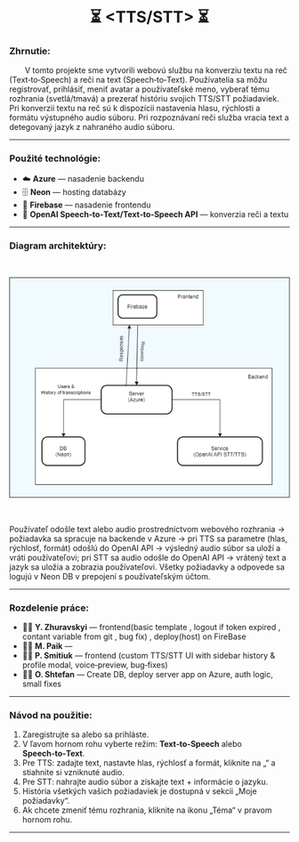 <h1 align="center">⏳ &lt;TTS/STT&gt; ⏳</h1>

<h3>Zhrnutie:</h3>

&emsp;&emsp;V tomto projekte sme vytvorili webovú službu na konverziu textu na reč (Text‑to‑Speech) a reči na text (Speech‑to‑Text). Používatelia sa môžu registrovať, prihlásiť, meniť avatar a používateľské meno, vyberať tému rozhrania (svetlá/tmavá) a prezerať históriu svojich TTS/STT požiadaviek. Pri konverzii textu na reč sú k dispozícii nastavenia hlasu, rýchlosti a formátu výstupného audio súboru. Pri rozpoznávaní reči služba vracia text a detegovaný jazyk z nahraného audio súboru.

<hr>

<h3>Použité technológie:</h3>

- ☁️ **Azure** — nasadenie backendu  
- 🗄️ **Neon** — hosting databázy  
- 🚀 **Firebase** — nasadenie frontendu  
- 🤖 **OpenAI Speech‑to‑Text/Text‑to‑Speech API** — konverzia reči a textu  

<hr>

<h3>Diagram architektúry:</h3>

<br>

![Architecture Diagram](diagram2.png)

<br>

Používateľ odošle text alebo audio prostredníctvom webového rozhrania → požiadavka sa spracuje na backende v Azure → pri TTS sa parametre (hlas, rýchlosť, formát) odošlú do OpenAI API → výsledný audio súbor sa uloží a vráti používateľovi; pri STT sa audio odošle do OpenAI API → vrátený text a jazyk sa uložia a zobrazia používateľovi. Všetky požiadavky a odpovede sa logujú v Neon DB v prepojení s používateľským účtom.

<hr>

<h3>Rozdelenie práce:</h3>

- 🙍‍♂️ **Y. Zhuravskyi** — frontend(basic template , logout if token expired , contant variable from git , bug fix) , deploy(host) on FireBase
- 🙍‍♀️ **M. Paik** —   
- 🙍‍♂️ **P. Smitiuk** —   frontend (custom TTS/STT UI with sidebar history & profile modal, voice‑preview, bug‑fixes)
- 🙍‍♂️ **O. Shtefan** — Create DB, deploy server app on Azure, auth logic, small fixes

<hr>

<h3>Návod na použitie:</h3>

1. Zaregistrujte sa alebo sa prihláste.  
2. V ľavom hornom rohu vyberte režim: **Text‑to‑Speech** alebo **Speech‑to‑Text**.  
3. Pre TTS: zadajte text, nastavte hlas, rýchlosť a formát, kliknite na „“ a stiahnite si vzniknuté audio.  
4. Pre STT: nahrajte audio súbor a získajte text + informácie o jazyku.  
5. História všetkých vašich požiadaviek je dostupná v sekcii „Moje požiadavky“.  
6. Ak chcete zmeniť tému rozhrania, kliknite na ikonu „Téma“ v pravom hornom rohu.  

---
